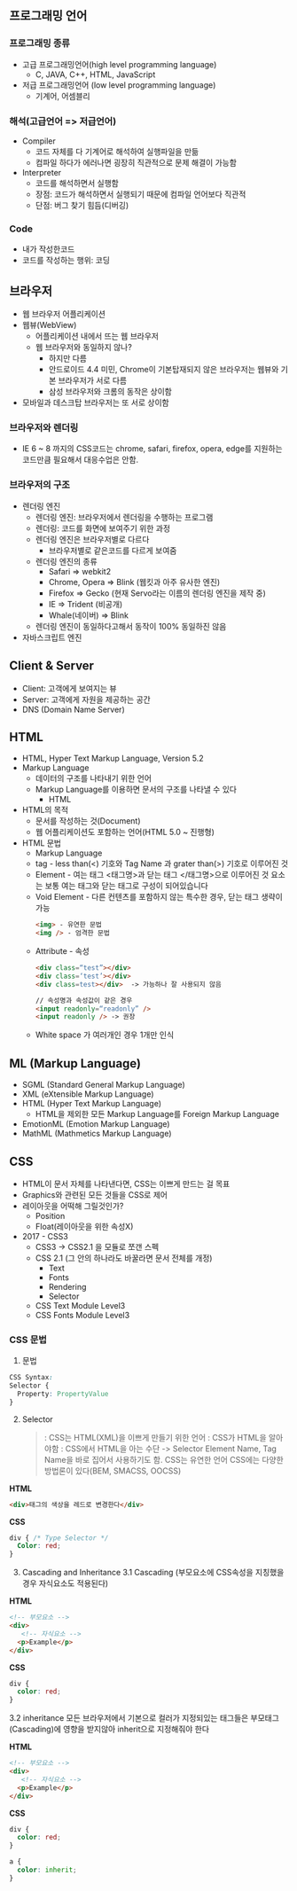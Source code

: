 ## 프로그래밍 언어

### 프로그래밍 종류
- 고급 프로그래밍언어(high level programming language)
  - C, JAVA, C++, HTML, JavaScript
- 저급 프로그래밍언어 (low level programming language)
  - 기계어, 어셈블리

### 해석(고급언어 => 저급언어)
- Compiler
  - 코드 자체를 다 기계어로 해석하여 실행파일을 만듦
  -  컴파일 하다가 에러나면 굉장히 직관적으로 문제 해결이 가능함
- Interpreter
   - 코드를 해석하면서 실행함
   - 장점: 코드가 해석하면서 실행되기 때문에 컴파일 언어보다 직관적
   - 단점: 버그 찾기 힘듬(디버깅)

### Code
- 내가 작성한코드
- 코드를 작성하는 행위: 코딩

## 브라우저
- 웹 브라우저 어플리케이션
- 웹뷰(WebView)
  - 어플리케이션 내에서 뜨는 웹 브라우저
  - 웹 브라우저와 동일하지 않나?
     - 하지만 다름
     - 안드로이드 4.4 미민, Chrome이 기본탑재되지 않은 브라우저는 웹뷰와 기본 브라우저가 서로 다름
     - 삼성 브라우저와 크롬의 동작은 상이함
- 모바일과 데스크탑 브라우저는 또 서로 상이함

### 브라우저와 렌더링
- IE 6 ~ 8 까지의 CSS코드는 chrome, safari, firefox, opera, edge를 지원하는 코드만큼
  필요해서 대응수업은 안함.

### 브라우저의 구조
- 렌더링 엔진
  - 렌더링 엔진: 브라우저에서 렌더링을 수행하는 프로그램
  - 렌더링: 코드를 화면에 보여주기 위한 과정
  - 렌더링 엔진은 브라우저별로 다르다
     - 브라우저별로 같은코드를 다르게 보여줌
  - 렌더링 엔진의 종류
     - Safari => webkit2
     - Chrome, Opera => Blink (웹킷과 아주 유사한 엔진)  
     - Firefox => Gecko (현재 Servo라는 이름의 렌더링 엔진을 제작 중)
     - IE => Trident (비공개)
     - Whale(네이버) => Blink
   - 렌더링 엔진이 동일하다고해서 동작이 100% 동일하진 않음
- 자바스크립트 엔진


## Client & Server
- Client: 고객에게 보여지는 뷰
- Server: 고객에게 자원을 제공하는 공간
- DNS (Domain Name Server)

## HTML
- HTML, Hyper Text Markup Language, Version 5.2
- Markup Language
  - 데이터의 구조를 나타내기 위한 언어
  - Markup Language를 이용하면 문서의 구조를 나타낼 수 있다
     - HTML
- HTML의 목적
  - 문서를 작성하는 것(Document)
  - 웹 어플리케이션도 포함하는 언어(HTML 5.0 ~ 진행형)
- HTML 문법
  - Markup Language
  - tag - less than(<) 기호와 Tag Name 과 grater than(>) 기호로 이루어진 것
  - Element - 여는 태그 <태그명>과 닫는 태그 </태그명>으로 이루어진 것 요소는 
    보통 여는 태그와 닫는 태그로 구성이 되어있습니다
  - Void Element - 다른 컨텐츠를 포함하지 않는 특수한 경우, 닫는 태그 생략이 가능
    ```html
    <img> - 유연한 문법
    <img /> - 엄격한 문법
    ```
  - Attribute - 속성
    ```html
    <div class=“test”></div>
    <div class=‘test’></div>  
    <div class=test></div>  -> 가능하나 잘 사용되지 않음
    ```
    ```html
    // 속성명과 속성값이 같은 경우 
    <input readonly=“readonly” />
    <input readonly /> -> 권장    
    ```
  - White space 가 여러개인 경우 1개만 인식

## ML (Markup Language)
- SGML (Standard General Markup Language)
- XML (eXtensible Markup Language)
- HTML (Hyper Text Markup Language)
  - HTML을 제외한 모든 Markup Language를 Foreign Markup Language
- EmotionML (Emotion Markup Language)
- MathML (Mathmetics Markup Language)


## CSS
- HTML이 문서 자체를 나타낸다면, CSS는 이쁘게 만드는 걸 목표
- Graphics와 관련된 모든 것들을 CSS로 제어
- 레이아웃을 어떡해 그릴것인가?
  - Position
  - Float(레이아웃을 위한 속성X)
- 2017 - CSS3
  - CSS3 -> CSS2.1 을 모듈로 쪼갠 스펙
  - CSS 2.1 (그 안의 하나라도 바꿀라면 문서 전체를 개정)
    - Text
    - Fonts
    - Rendering
    - Selector
  - CSS Text Module Level3
  - CSS Fonts Module Level3

### CSS 문법
1. 문법 
```css
CSS Syntax:
Selector {
  Property: PropertyValue
}
```

2. Selector
   > : CSS는 HTML(XML)을 이쁘게 만들기 위한 언어
      : CSS가 HTML을 알아야함
      : CSS에서 HTML을 아는 수단 -> Selector
      Element Name, Tag Name을 바로 집어서 사용하기도 함.
      CSS는 유연한 언어
      CSS에는 다양한 방법론이 있다(BEM, SMACSS, OOCSS)

**HTML** 
```html
<div>태그의 색상을 레드로 변경한다</div>
```
**CSS** 
```css
div { /* Type Selector */
  Color: red;
}
```

3. Cascading and Inheritance
3.1 Cascading (부모요소에 CSS속성을 지칭했을경우 자식요소도 적용된다)

**HTML**
```html      
<!-- 부모요소 -->
<div>
   <!-- 자식요소 -->
  <p>Example</p>
</div>
```

**CSS**
```css
div {
  color: red;
}
```
3.2 inheritance
     모든 브라우저에서 기본으로 컬러가 지정되있는 태그들은 부모태그(Cascading)에 영향을 받지않아
     inherit으로 지정해줘야 한다

**HTML**
```html         
<!-- 부모요소 -->
<div>
   <!-- 자식요소 -->
  <p>Example</p>
</div>
```

**CSS**
```css
div {
  color: red;
}

a {
  color: inherit;
}
```
